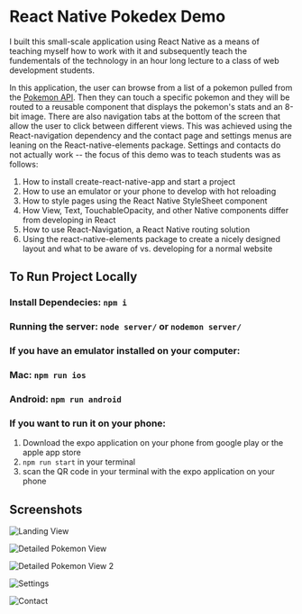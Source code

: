 # React Native Pokedex Demo
I built this small-scale application using React Native as a means of teaching myself how to work with it and subsequently teach the fundementals of the technology in an hour long lecture to a class of web development students.

In this application, the user can browse from a list of a pokemon pulled from the [Pokemon API](pokeapi.co). Then they can touch a specific pokemon and they will be routed to a reusable component that displays the pokemon's stats and an 8-bit image. There are also navigation tabs at the bottom of the screen that allow the user to click between different views. This was achieved using the React-navigation dependency and the contact page and settings menus are leaning on the React-native-elements package. Settings and contacts do not actually work -- the focus of this demo was to teach students was as follows:

1. How to install create-react-native-app and start a project
2. How to use an emulator or your phone to develop with hot reloading
3. How to style pages using the React Native StyleSheet component
4. How View, Text, TouchableOpacity, and other Native components differ from developing in React
5. How to use React-Navigation, a React Native routing solution
6. Using the react-native-elements package to create a nicely designed layout and what to be aware of vs. developing for a normal website

## To Run Project Locally

### Install Dependecies: `npm i`

### Running the server: `node server/` or `nodemon server/`

### If you have an emulator installed on your computer:
### Mac: `npm run ios`
### Android: `npm run android`

### If you want to run it on your phone:
1. Download the expo application on your phone from google play or the apple app store
2. `npm run start` in your terminal 
3. scan the QR code in your terminal with the expo application on your phone



## Screenshots

![Landing View](https://i.imgur.com/sUcmmU3.png)

![Detailed Pokemon View](https://i.imgur.com/dnqYUkb.png)

![Detailed Pokemon View 2](https://i.imgur.com/gdBUKqW.png)

![Settings](https://i.imgur.com/hbqvgIC.png)

![Contact](https://i.imgur.com/y0Y6e0J.png)



